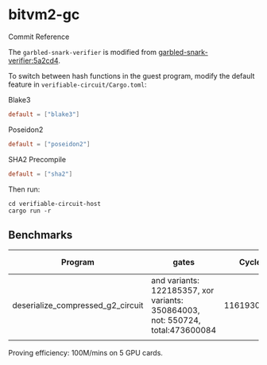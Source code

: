 # bitvm2-gc



Commit Reference

The `garbled-snark-verifier` is modified from [garbled-snark-verifier:5a2cd4](https://github.com/BitVM/garbled-snark-verifier/commit/5a2cd4dc6cb19e37adb1b3ab94414e01d1e8b338).

To switch between hash functions in the guest program, modify the default feature in `verifiable-circuit/Cargo.toml`:

Blake3
```toml
default = ["blake3"]
```

Poseidon2
```toml
default = ["poseidon2"]
```

SHA2 Precompile
```toml
default = ["sha2"]
```

Then run:
```shell
cd verifiable-circuit-host
cargo run -r
```

## Benchmarks

|Program| gates | Cycles | Peak memory |
|---|---| ---|---|
| deserialize_compressed_g2_circuit | and variants:    122185357, xor variants: 350864003, not: 550724, total:473600084 | 11619308053 | 150G | 
|  | | | |

Proving efficiency:  100M/mins on 5 GPU cards.